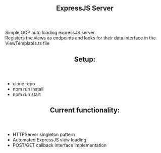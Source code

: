 <article>
    <header><h1>ExpressJS Server</h1></header>
    <main>
        <p>
            Simple OOP auto loading expressJS server.<br />
            Registers the views as endpoints and looks for their data interface in the ViewTemplates.ts file 
        </p>
    </main>
</article>

<article>
    <header><h2>Setup:</h2></header>
    <main>
    <ul>
        <li>clone repo</li>
        <li>npm run install</li>
        <li>npm run start</li>
    </ul>
    </main>
</article>

<article>
    <header><h2>Current functionality:</h2></header>
    <main>
        <ul>
            <li>HTTPServer singleton pattern</li>
            <li>Automated ExpressJS view loading</li>
            <li>POST/GET callback interface implementation</li>
        </ul>
    </main>
</article>

